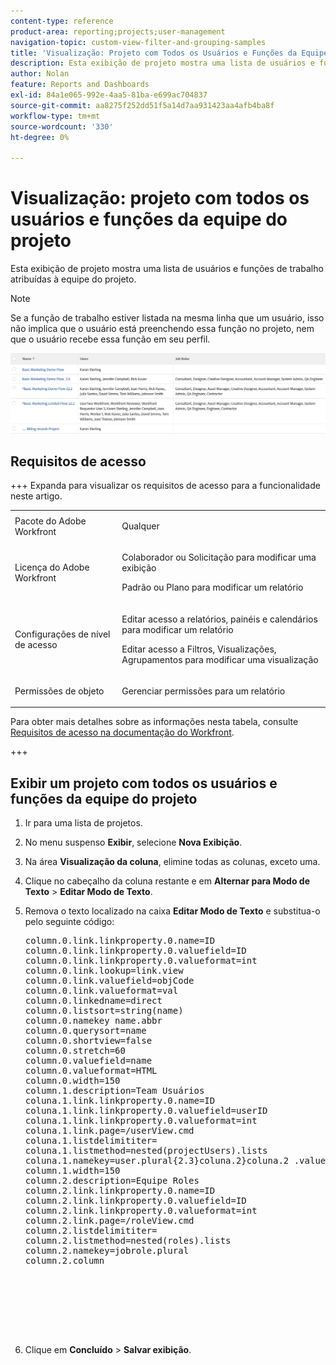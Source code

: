 ```yaml
---
content-type: reference
product-area: reporting;projects;user-management
navigation-topic: custom-view-filter-and-grouping-samples
title: 'Visualização: Projeto com Todos os Usuários e Funções da Equipe do Projeto'
description: Esta exibição de projeto mostra uma lista de usuários e funções de trabalho atribuídas à equipe do projeto.
author: Nolan
feature: Reports and Dashboards
exl-id: 84a1e065-992e-4aa5-81ba-e699ac704837
source-git-commit: aa8275f252dd51f5a14d7aa931423aa4afb4ba8f
workflow-type: tm+mt
source-wordcount: '330'
ht-degree: 0%

---
```


# Visualização: projeto com todos os usuários e funções da equipe do projeto

<!--Audited: 11/2024-->

Esta exibição de projeto mostra uma lista de usuários e funções de trabalho atribuídas à equipe do projeto.

>[!NOTE]
>
>Se a função de trabalho estiver listada na mesma linha que um usuário, isso não implica que o usuário está preenchendo essa função no projeto, nem que o usuário recebe essa função em seu perfil.

![project_custom_view_with_all_users_and_roles_on_the_project_.png](assets/project-custom-view-350x52.png)

## Requisitos de acesso

+++ Expanda para visualizar os requisitos de acesso para a funcionalidade neste artigo.

<table style="table-layout:auto"> 
 <col> 
 <col> 
 <tbody> 
  <tr> 
   <td role="rowheader">Pacote do Adobe Workfront</td> 
   <td> <p>Qualquer</p> </td> 
  </tr> 
  <tr> 
   <td role="rowheader">Licença do Adobe Workfront</td> 
   <td> 
   <p>Colaborador ou Solicitação para modificar uma exibição </p>
   <p>Padrão ou Plano para modificar um relatório</p>
  </tr> 
  <tr> 
   <td role="rowheader">Configurações de nível de acesso</td> 
   <td> <p>Editar acesso a relatórios, painéis e calendários para modificar um relatório</p> <p>Editar acesso a Filtros, Visualizações, Agrupamentos para modificar uma visualização</p> </td> 
  </tr> 
  <tr> 
   <td role="rowheader">Permissões de objeto</td> 
   <td> <p>Gerenciar permissões para um relatório</p>  </td> 
  </tr> 
 </tbody> 
</table>

Para obter mais detalhes sobre as informações nesta tabela, consulte [Requisitos de acesso na documentação do Workfront](/help/quicksilver/administration-and-setup/add-users/access-levels-and-object-permissions/access-level-requirements-in-documentation.md).


+++

## Exibir um projeto com todos os usuários e funções da equipe do projeto

1. Ir para uma lista de projetos.
1. No menu suspenso **Exibir**, selecione **Nova Exibição**.

1. Na área **Visualização da coluna**, elimine todas as colunas, exceto uma.
1. Clique no cabeçalho da coluna restante e em **Alternar para Modo de Texto** > **Editar Modo de Texto**.
1. Remova o texto localizado na caixa **Editar Modo de Texto** e substitua-o pelo seguinte código:




   <pre>column.0.link.linkproperty.0.name=ID<br>column.0.link.linkproperty.0.valuefield=ID<br>column.0.link.linkproperty.0.valueformat=int<br>column.0.link.lookup=link.view<br>column.0.link.valuefield=objCode<br>column.0.link.valueformat=val<br>column.0.linkedname=direct<br>column.0.listsort=string(name)<br>column.0.namekey name.abbr<br>column.0.querysort=name<br>column.0.shortview=false<br>column.0.stretch=60<br>column.0.valuefield=name<br>column.0.valueformat=HTML<br>column.0.width=150<br>column.1.description=Team Usuários<br>coluna.1.link.linkproperty.0.name=ID<br>coluna.1.link.linkproperty.0.valuefield=userID<br>coluna.1.link.linkproperty.0.valueformat=int<br>coluna.1.link.page=/userView.cmd<br>coluna.1.listdelimititer=<br>coluna.1.listmethod=nested(projectUsers).lists<br>coluna.1.namekey=user.plural{2.3}coluna.2}coluna.2 .valueformat=HTML HTML<br>column.1.width=150<br>column.2.description=Equipe Roles<br>column.2.link.linkproperty.0.name=ID<br>column.2.link.linkproperty.0.valuefield=ID<br>column.2.link.linkproperty.0.valueformat=int<br>column.2.link.page=/roleView.cmd<br>column.2.listdelimititer=<br>column.2.listmethod=nested(roles).lists<br>column.2.namekey=jobrole.plural<br>column.2.column<br><br><br><br><br><br><br><br></pre>

1. Clique em **Concluído** > **Salvar exibição**.
